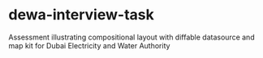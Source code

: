 # dewa-interview-task
Assessment illustrating compositional layout with diffable datasource and map kit for Dubai Electricity and Water Authority
